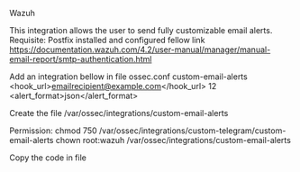 Wazuh

This integration allows the user to send fully customizable email alerts.
Requisite:
Postfix installed and configured fellow link https://documentation.wazuh.com/4.2/user-manual/manager/manual-email-report/smtp-authentication.html
 
Add an integration bellow in file ossec.conf 
<integration>
<name>custom-email-alerts</name>
    <hook_url>emailrecipient@example.com</hook_url>
    <level>12</level>
    <alert_format>json</alert_format>
</integration>


Create the file   /var/ossec/integrations/custom-email-alerts

Permission:
chmod 750 /var/ossec/integrations/custom-telegram/custom-email-alerts
chown root:wazuh /var/ossec/integrations/custom-email-alerts

Copy the code in file 
